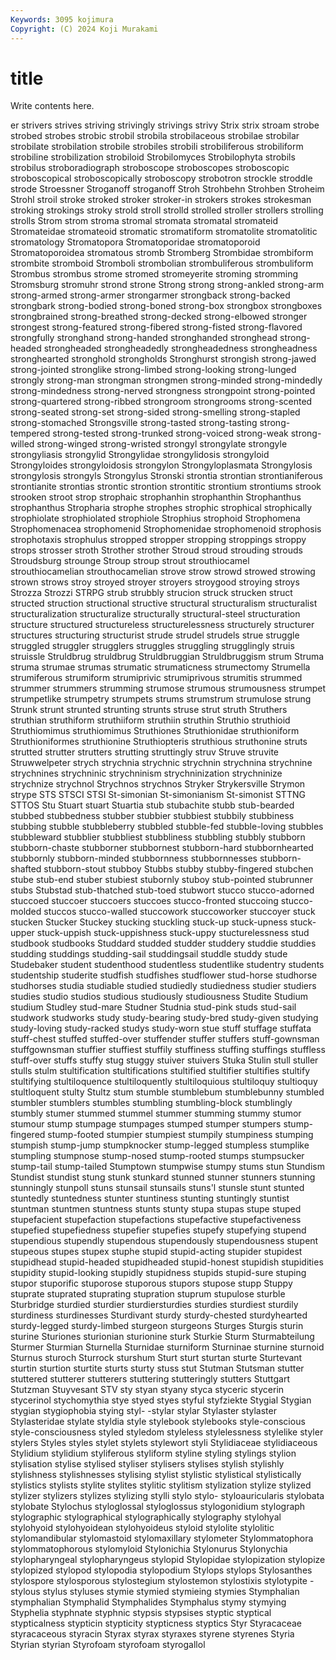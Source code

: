 ```yaml
---
Keywords: 3095 kojimura
Copyright: (C) 2024 Koji Murakami
---
```


# title

Write contents here.



er strivers strives striving strivingly strivings strivy
Strix strix stroam strobe strobed strobes strobic strobil strobila strobilaceous
strobilae strobilar strobilate strobilation strobile strobiles strobili strobiliferous strobiliform strobiline
strobilization strobiloid Strobilomyces Strobilophyta strobils strobilus stroboradiograph stroboscope stroboscopes stroboscopic
stroboscopical stroboscopically stroboscopy strobotron strockle stroddle strode Stroessner Stroganoff stroganoff
Stroh Strohbehn Strohben Stroheim Strohl stroil stroke stroked stroker stroker-in
strokers strokes strokesman stroking strokings stroky strold stroll strolld strolled
stroller strollers strolling strolls Strom strom stroma stromal stromata stromatal
stromateid Stromateidae stromateoid stromatic stromatiform stromatolite stromatolitic stromatology Stromatopora Stromatoporidae
stromatoporoid Stromatoporoidea stromatous stromb Stromberg Strombidae strombiform strombite stromboid Stromboli
strombolian strombuliferous strombuliform Strombus strombus strome stromed stromeyerite stroming stromming
Stromsburg stromuhr strond strone Strong strong strong-ankled strong-arm strong-armed strong-armer
strongarmer strongback strong-backed strongbark strong-bodied strong-boned strong-box strongbox strongboxes strongbrained
strong-breathed strong-decked strong-elbowed stronger strongest strong-featured strong-fibered strong-fisted strong-flavored strongfully
stronghand strong-handed stronghanded stronghead strong-headed strongheaded strongheadedly strongheadedness strongheadness stronghearted
stronghold strongholds Stronghurst strongish strong-jawed strong-jointed stronglike strong-limbed strong-looking strong-lunged
strongly strong-man strongman strongmen strong-minded strong-mindedly strong-mindedness strong-nerved strongness strongpoint
strong-pointed strong-quartered strong-ribbed strongroom strongrooms strong-scented strong-seated strong-set strong-sided strong-smelling
strong-stapled strong-stomached Strongsville strong-tasted strong-tasting strong-tempered strong-tested strong-trunked strong-voiced strong-weak
strong-willed strong-winged strong-wristed strongyl strongylate strongyle strongyliasis strongylid Strongylidae strongylidosis
strongyloid Strongyloides strongyloidosis strongylon Strongyloplasmata Strongylosis strongylosis strongyls Strongylus Stronski
strontia strontian strontianiferous strontianite strontias strontic strontion strontitic strontium strontiums
strook strooken stroot strop strophaic strophanhin strophanthin Strophanthus strophanthus Stropharia
strophe strophes strophic strophical strophically strophiolate strophiolated strophiole Strophius strophoid
Strophomena Strophomenacea strophomenid Strophomenidae strophomenoid strophosis strophotaxis strophulus stropped stropper
stropping stroppings stroppy strops strosser stroth Strother strother Stroud stroud
strouding strouds Stroudsburg strounge Stroup stroup strout strouthiocamel strouthiocamelian strouthocamelian
strove strow strowd strowed strowing strown strows stroy stroyed stroyer
stroyers stroygood stroying stroys Strozza Strozzi STRPG strub strubbly strucion
struck strucken struct structed struction structional structive structural structuralism structuralist
structuralization structuralize structurally structural-steel structuration structure structured structureless structurelessness structurely
structurer structures structuring structurist strude strudel strudels strue struggle struggled
struggler strugglers struggles struggling strugglingly struis struissle Struldbrug struldbrug Struldbruggian
Struldbruggism strum Struma struma strumae strumas strumatic strumaticness strumectomy Strumella
strumiferous strumiform strumiprivic strumiprivous strumitis strummed strummer strummers strumming strumose
strumous strumousness strumpet strumpetlike strumpetry strumpets strums strumstrum strumulose strung
Strunk strunt strunted strunting strunts struse strut struth Struthers struthian
struthiform struthiiform struthiin struthin Struthio struthioid Struthiomimus struthiomimus Struthiones Struthionidae
struthioniform Struthioniformes struthionine Struthiopteris struthious struthonine struts strutted strutter strutters
strutting struttingly struv Struve struvite Struwwelpeter strych strychnia strychnic strychnin
strychnina strychnine strychnines strychninic strychninism strychninization strychninize strychnize strychnol Strychnos
strychnos Stryker Strykersville Strymon strype STS STSCI STSI St-simonian St-simonianism
St-simonist STTNG STTOS Stu Stuart stuart Stuartia stub stubachite stubb
stub-bearded stubbed stubbedness stubber stubbier stubbiest stubbily stubbiness stubbing stubble
stubbleberry stubbled stubble-fed stubble-loving stubbles stubbleward stubblier stubbliest stubbliness stubbling
stubbly stubborn stubborn-chaste stubborner stubbornest stubborn-hard stubbornhearted stubbornly stubborn-minded stubbornness
stubbornnesses stubborn-shafted stubborn-stout stubboy Stubbs stubby stubby-fingered stubchen stube stub-end
stuber stubiest stubornly stuboy stub-pointed stubrunner stubs Stubstad stub-thatched stub-toed
stubwort stucco stucco-adorned stuccoed stuccoer stuccoers stuccoes stucco-fronted stuccoing stucco-molded
stuccos stucco-walled stuccowork stuccoworker stuccoyer stuck stucken Stucker Stuckey stucking
stuckling stuck-up stuck-upness stuck-upper stuck-uppish stuck-uppishness stuck-uppy stucturelessness stud studbook
studbooks Studdard studded studder studdery studdie studdies studding studdings studding-sail
studdingsail studdle studdy stude Studebaker student studenthood studentless studentlike studentry
students studentship studerite studfish studfishes studflower stud-horse studhorse studhorses studia
studiable studied studiedly studiedness studier studiers studies studio studios studious
studiously studiousness Studite Studium studium Studley stud-mare Studner Studnia stud-pink
studs stud-sail studwork studworks study study-bearing study-bred study-given studying study-loving
study-racked studys study-worn stue stuff stuffage stuffata stuff-chest stuffed stuffed-over
stuffender stuffer stuffers stuff-gownsman stuffgownsman stuffier stuffiest stuffily stuffiness stuffing
stuffings stuffless stuff-over stuffs stuffy stug stuggy stuiver stuivers Stuka
Stulin stull stuller stulls stulm stultification stultifications stultified stultifier stultifies
stultify stultifying stultiloquence stultiloquently stultiloquious stultiloquy stultioquy stultloquent stulty Stultz
stum stumble stumblebum stumblebunny stumbled stumbler stumblers stumbles stumbling stumbling-block
stumblingly stumbly stumer stummed stummel stummer stumming stummy stumor stumour
stump stumpage stumpages stumped stumper stumpers stump-fingered stump-footed stumpier stumpiest
stumpily stumpiness stumping stumpish stump-jump stumpknocker stump-legged stumpless stumplike stumpling
stumpnose stump-nosed stump-rooted stumps stumpsucker stump-tail stump-tailed Stumptown stumpwise stumpy
stums stun Stundism Stundist stundist stung stunk stunkard stunned stunner
stunners stunning stunningly stunpoll stuns stunsail stunsails stuns'l stunsle stunt
stunted stuntedly stuntedness stunter stuntiness stunting stuntingly stuntist stuntman stuntmen
stuntness stunts stunty stupa stupas stupe stuped stupefacient stupefaction stupefactions
stupefactive stupefactiveness stupefied stupefiedness stupefier stupefies stupefy stupefying stupend stupendious
stupendly stupendous stupendously stupendousness stupent stupeous stupes stupex stuphe stupid
stupid-acting stupider stupidest stupidhead stupid-headed stupidheaded stupid-honest stupidish stupidities stupidity
stupid-looking stupidly stupidness stupids stupid-sure stuping stupor stuporific stuporose stuporous
stupors stupose stupp Stuppy stuprate stuprated stuprating stupration stuprum stupulose
sturble Sturbridge sturdied sturdier sturdiersturdies sturdies sturdiest sturdily sturdiness sturdinesses
Sturdivant sturdy sturdy-chested sturdyhearted sturdy-legged sturdy-limbed sturgeon sturgeons Sturges Sturgis
sturin sturine Sturiones sturionian sturionine sturk Sturkie Sturm Sturmabteilung Sturmer
Sturmian Sturnella Sturnidae sturniform Sturninae sturnine sturnoid Sturnus sturoch Sturrock
sturshum Sturt sturt sturtan sturte Sturtevant sturtin sturtion sturtite sturts
sturty stuss stut Stutman Stutsman stutter stuttered stutterer stutterers stuttering
stutteringly stutters Stuttgart Stutzman Stuyvesant STV sty styan styany styca
styceric stycerin stycerinol stychomythia stye styed styes styful styfziekte Stygial
Stygian stygian stygiophobia stying styl- -stylar stylar Stylaster stylaster Stylasteridae
stylate styldia style stylebook stylebooks style-conscious style-consciousness styled styledom styleless
stylelessness stylelike styler stylers Styles styles stylet stylets stylewort styli
Stylidiaceae stylidiaceous Stylidium stylidium styliferous styliform styline styling stylings stylion
stylisation stylise stylised styliser stylisers stylises stylish stylishly stylishness stylishnesses
stylising stylist stylistic stylistical stylistically stylistics stylists stylite stylites stylitic
stylitism stylization stylize stylized stylizer stylizers stylizes stylizing stylli stylo
stylo- styloauricularis stylobata stylobate Stylochus styloglossal styloglossus stylogonidium stylograph stylographic
stylographical stylographically stylography stylohyal stylohyoid stylohyoidean stylohyoideus styloid stylolite stylolitic
stylomandibular stylomastoid stylomaxillary stylometer Stylommatophora stylommatophorous stylomyloid Stylonichia Stylonurus Stylonychia
stylopharyngeal stylopharyngeus stylopid Stylopidae stylopization stylopize stylopized stylopod stylopodia stylopodium
Stylops stylops Stylosanthes stylospore stylosporous stylostegium stylostemon stylostixis stylotypite -stylous
stylus styluses stymie stymied stymieing stymies Stymphalian stymphalian Stymphalid Stymphalides
Stymphalus stymy stymying Styphelia styphnate styphnic stypsis stypsises styptic styptical
stypticalness stypticin stypticity stypticness styptics Styr Styracaceae styracaceous styracin Styrax
styrax styraxes styrene styrenes Styria Styrian styrian Styrofoam styrofoam styrogallol
